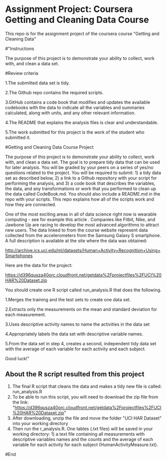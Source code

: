 # Assignment Project: Coursera Getting and Cleaning Data Course
This repo is for the assignment project of the coursera course  "Getting and Cleaning Data"

#"Instructions

The purpose of this project is to demonstrate your ability to collect, work with, and clean a data set.

#Review criteria

1.The submitted data set is tidy.

2.The Github repo contains the required scripts.

3.GitHub contains a code book that modifies and updates the available codebooks with the data to indicate all the variables and summaries calculated, along with units, and any other relevant information.

4.The README that explains the analysis files is clear and understandable.

5.The work submitted for this project is the work of the student who submitted it.

#Getting and Cleaning Data Course Project

The purpose of this project is to demonstrate your ability to collect, work with, and clean a data set. The goal is to prepare tidy data that can be used for later analysis. You will be graded by your peers on a series of yes/no questions related to the project. You will be required to submit: 1) a tidy data set as described below, 2) a link to a Github repository with your script for performing the analysis, and 3) a code book that describes the variables, the data, and any transformations or work that you performed to clean up the data called CodeBook.md. You should also include a README.md in the repo with your scripts. This repo explains how all of the scripts work and how they are connected.

One of the most exciting areas in all of data science right now is wearable computing - see for example this article . Companies like Fitbit, Nike, and Jawbone Up are racing to develop the most advanced algorithms to attract new users. The data linked to from the course website represent data collected from the accelerometers from the Samsung Galaxy S smartphone. A full description is available at the site where the data was obtained:

http://archive.ics.uci.edu/ml/datasets/Human+Activity+Recognition+Using+Smartphones

Here are the data for the project:

https://d396qusza40orc.cloudfront.net/getdata%2Fprojectfiles%2FUCI%20HAR%20Dataset.zip

You should create one R script called run_analysis.R that does the following.

1.Merges the training and the test sets to create one data set.

2.Extracts only the measurements on the mean and standard deviation for each measurement.

3.Uses descriptive activity names to name the activities in the data set

4.Appropriately labels the data set with descriptive variable names.

5.From the data set in step 4, creates a second, independent tidy data set with the average of each variable for each activity and each subject.

Good luck!"

## About the R script resulted from this project

1. The final R script that cleans the data and makes a tidy new file is called: run_analysis.R
2. To be able to run this script, you will need to download the zip file from the link: "https://d396qusza40orc.cloudfront.net/getdata%2Fprojectfiles%2FUCI%20HAR%20Dataset.zip"
3. After downloading, unzip the file and move the folder "UCI HAR Dataset" into your working directory
4. Then run the r_analysis.R. One tables (.txt files) will be saved in your working directory:  1) a text file containing all measurements with descriptive variables names and the counts and the average of each variable for each activity for each subject (HumanActivityMeasure.txt).

#End




